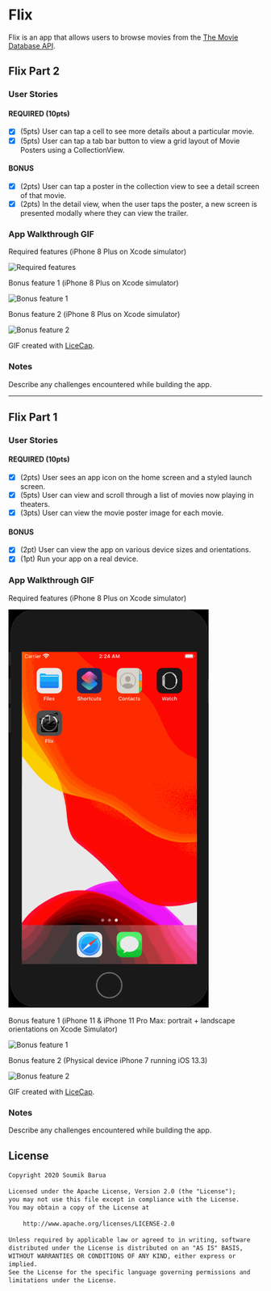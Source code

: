 # Flix

Flix is an app that allows users to browse movies from the [The Movie Database API](http://docs.themoviedb.apiary.io/#).

## Flix Part 2

### User Stories

#### REQUIRED (10pts)
- [x] (5pts) User can tap a cell to see more details about a particular movie.
- [x] (5pts) User can tap a tab bar button to view a grid layout of Movie Posters using a CollectionView.

#### BONUS
- [x] (2pts) User can tap a poster in the collection view to see a detail screen of that movie.
- [x] (2pts) In the detail view, when the user taps the poster, a new screen is presented modally where they can view the trailer.

### App Walkthrough GIF

Required features (iPhone 8 Plus on Xcode simulator)

![Required features](part2_required.gif)

Bonus feature 1 (iPhone 8 Plus on Xcode simulator)

![Bonus feature 1](part2_bonus1.gif)

Bonus feature 2 (iPhone 8 Plus on Xcode simulator)

![Bonus feature 2](part2_bonus2.gif)

GIF created with [LiceCap](http://www.cockos.com/licecap/).

### Notes
Describe any challenges encountered while building the app.

---

## Flix Part 1

### User Stories

#### REQUIRED (10pts)
- [x] (2pts) User sees an app icon on the home screen and a styled launch screen.
- [x] (5pts) User can view and scroll through a list of movies now playing in theaters.
- [x] (3pts) User can view the movie poster image for each movie.

#### BONUS
- [x] (2pt) User can view the app on various device sizes and orientations.
- [x] (1pt) Run your app on a real device.

### App Walkthrough GIF

Required features (iPhone 8 Plus on Xcode simulator)

![Required features](part1_required.gif)

Bonus feature 1 (iPhone 11 & iPhone 11 Pro Max: portrait + landscape orientations on Xcode Simulator)

![Bonus feature 1](part1_bonus1.gif)

Bonus feature 2 (Physical device iPhone 7 running iOS 13.3)

![Bonus feature 2](part1_bonus2.gif)


GIF created with [LiceCap](http://www.cockos.com/licecap/).


### Notes
Describe any challenges encountered while building the app.


## License

    Copyright 2020 Soumik Barua

    Licensed under the Apache License, Version 2.0 (the "License");
    you may not use this file except in compliance with the License.
    You may obtain a copy of the License at

        http://www.apache.org/licenses/LICENSE-2.0

    Unless required by applicable law or agreed to in writing, software
    distributed under the License is distributed on an "AS IS" BASIS,
    WITHOUT WARRANTIES OR CONDITIONS OF ANY KIND, either express or implied.
    See the License for the specific language governing permissions and
    limitations under the License.
